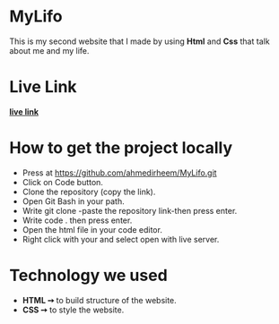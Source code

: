 # MyLifo
This is my second website that I made by using **Html** and **Css** that talk about me and my life.

# Live Link
[**live link**](https://ahmedirheem.github.io/MyLifo/)

# How to get the project locally
* Press at https://github.com/ahmedirheem/MyLifo.git
* Click on Code button.
* Clone the repository (copy the link).
* Open Git Bash in your path.
* Write git clone -paste the repository link-then press enter.
* Write code . then press enter.
* Open the html file in your code editor.
* Right click with your and select open with live server.


# Technology we used
* **HTML ➙** to build structure of the website.
* **CSS ➙** to style the website.